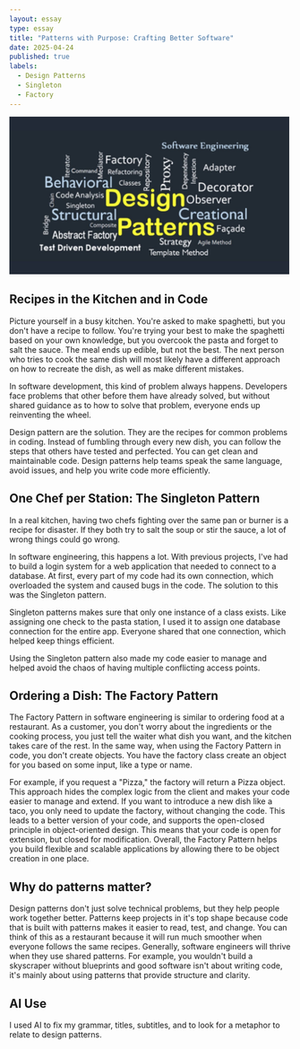 ```yaml
---
layout: essay
type: essay
title: "Patterns with Purpose: Crafting Better Software"
date: 2025-04-24
published: true
labels:
  - Design Patterns
  - Singleton
  - Factory
---
```


<img width="500px" class="rounded float-start pe-4" src="../img/designpatterns.jpeg">

## Recipes in the Kitchen and in Code

Picture yourself in a busy kitchen. You're asked to make spaghetti, but you don't have a recipe to follow. You're trying your best to make the spaghetti based on your own knowledge, but you overcook the pasta and forget to salt the sauce. The meal ends up edible, but not the best. The next person who tries to cook the same dish will most likely have a different approach on how to recreate the dish, as well as make different mistakes.

In software development, this kind of problem always happens. Developers face problems that other before them have already solved, but without shared guidance as to how to solve that problem, everyone ends up reinventing the wheel.

Design pattern are the solution. They are the recipes for common problems in coding. Instead of fumbling through every new dish, you can follow the steps that others have tested and perfected. You can get clean and maintainable code. Design patterns help teams speak the same language, avoid issues, and help you write code more efficiently.

## One Chef per Station: The Singleton Pattern

In a real kitchen, having two chefs fighting over the same pan or burner is a recipe for disaster. If they both try to salt the soup or stir the sauce, a lot of wrong things could go wrong.

In software engineering, this happens a lot. With previous projects, I've had to build a login system for a web application that needed to connect to a database. At first, every part of my code had its own connection, which overloaded the system and caused bugs in the code. The solution to this was the Singleton pattern.

Singleton patterns makes sure that only one instance of a class exists. Like assigning one check to the pasta station, I used it to assign one database connection for the entire app. Everyone shared that one connection, which helped keep things efficient.

Using the Singleton pattern also made my code easier to manage and helped avoid the chaos of having multiple conflicting access points.

## Ordering a Dish: The Factory Pattern

The Factory Pattern in software engineering is similar to ordering food at a restaurant. As a customer, you don't worry about the ingredients or the cooking process, you just tell the waiter what dish you want, and the kitchen takes care of the rest. In the same way, when using the Factory Pattern in code, you don't create objects. You have the factory class create an object for you based on some input, like a type or name. 

For example, if you request a "Pizza," the factory will return a Pizza object. This approach hides the complex logic from the client and makes your code easier to manage and extend. If you want to introduce a new dish like a taco, you only need to update the factory, without changing the code. This leads to a better version of your code, and supports the open-closed principle in object-oriented design. This means that your code is open for extension, but closed for modification. Overall, the Factory Pattern helps you build flexible and scalable applications by allowing there to be object creation in one place.

## Why do patterns matter?

Design patterns don't just solve technical problems, but they help people work together better. Patterns keep projects in it's top shape because code that is built with patterns makes it easier to read, test, and change. You can think of this as a restaurant because it will run much smoother when everyone follows the same recipes. Generally, software engineers will thrive when they use shared patterns. For example, you wouldn't build a skyscraper without blueprints and good software isn't about writing code, it's mainly about using patterns that provide structure and clarity.

## AI Use

I used AI to fix my grammar, titles, subtitles, and to look for a metaphor to relate to design patterns.
